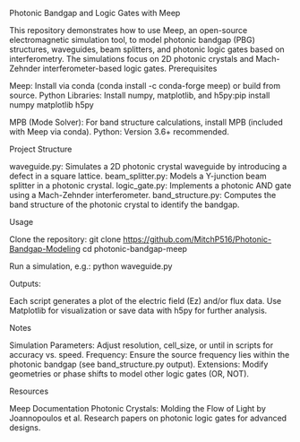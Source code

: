 Photonic Bandgap and Logic Gates with Meep

This repository demonstrates how to use Meep, an open-source electromagnetic simulation tool, to model photonic bandgap (PBG) structures, waveguides, beam splitters, and photonic logic gates based on interferometry. The simulations focus on 2D photonic crystals and Mach-Zehnder interferometer-based logic gates.
Prerequisites

Meep: Install via conda (conda install -c conda-forge meep) or build from source.
Python Libraries: Install numpy, matplotlib, and h5py:pip install numpy matplotlib h5py


MPB (Mode Solver): For band structure calculations, install MPB (included with Meep via conda).
Python: Version 3.6+ recommended.

Project Structure

waveguide.py: Simulates a 2D photonic crystal waveguide by introducing a defect in a square lattice.
beam_splitter.py: Models a Y-junction beam splitter in a photonic crystal.
logic_gate.py: Implements a photonic AND gate using a Mach-Zehnder interferometer.
band_structure.py: Computes the band structure of the photonic crystal to identify the bandgap.

Usage

Clone the repository:
git clone https://github.com/MitchP516/Photonic-Bandgap-Modeling
cd photonic-bandgap-meep


Run a simulation, e.g.:
python waveguide.py


Outputs:

Each script generates a plot of the electric field (Ez) and/or flux data.
Use Matplotlib for visualization or save data with h5py for further analysis.



Notes

Simulation Parameters: Adjust resolution, cell_size, or until in scripts for accuracy vs. speed.
Frequency: Ensure the source frequency lies within the photonic bandgap (see band_structure.py output).
Extensions: Modify geometries or phase shifts to model other logic gates (OR, NOT).

Resources

Meep Documentation
Photonic Crystals: Molding the Flow of Light by Joannopoulos et al.
Research papers on photonic logic gates for advanced designs.

